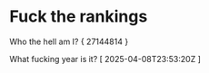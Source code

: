 # Fuck the rankings

Who the hell am I?
{ 27144814 }

What fucking year is it?
[ 2025-04-08T23:53:20Z ]
